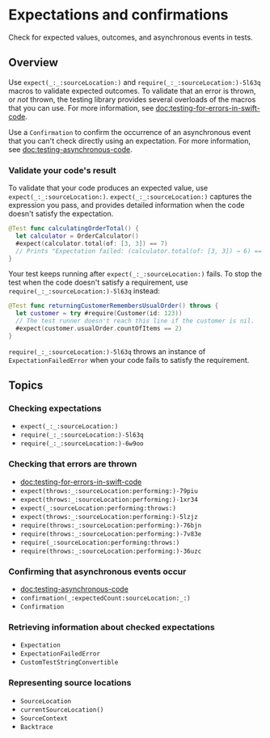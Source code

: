 # Expectations and confirmations

<!--
This source file is part of the Swift.org open source project

Copyright (c) 2023–2024 Apple Inc. and the Swift project authors
Licensed under Apache License v2.0 with Runtime Library Exception

See https://swift.org/LICENSE.txt for license information
See https://swift.org/CONTRIBUTORS.txt for Swift project authors
-->

Check for expected values, outcomes, and asynchronous events in tests.

## Overview

Use ``expect(_:_:sourceLocation:)`` and
``require(_:_:sourceLocation:)-5l63q`` macros to validate expected
outcomes. To validate that an error is thrown, or _not_ thrown, the
testing library provides several overloads of the macros that you can
use. For more information, see <doc:testing-for-errors-in-swift-code>.

Use a ``Confirmation`` to confirm the occurrence of an
asynchronous event that you can't check directly using an expectation.
For more information, see <doc:testing-asynchronous-code>.

### Validate your code's result

To validate that your code produces an expected value, use
``expect(_:_:sourceLocation:)``. ``expect(_:_:sourceLocation:)`` captures the
expression you pass, and provides detailed information when the code doesn't
satisfy the expectation.

```swift
@Test func calculatingOrderTotal() {
  let calculator = OrderCalculator()
  #expect(calculator.total(of: [3, 3]) == 7)
  // Prints "Expectation failed: (calculator.total(of: [3, 3]) → 6) == 7"
}
```

Your test keeps running after ``expect(_:_:sourceLocation:)`` fails. To stop
the test when the code doesn't satisfy a requirement, use
``require(_:_:sourceLocation:)-5l63q`` instead:

```swift
@Test func returningCustomerRemembersUsualOrder() throws {
  let customer = try #require(Customer(id: 123))
  // The test runner doesn't reach this line if the customer is nil.
  #expect(customer.usualOrder.countOfItems == 2)
}
```

``require(_:_:sourceLocation:)-5l63q`` throws an instance of
``ExpectationFailedError`` when your code fails to satisfy the requirement.

## Topics

### Checking expectations

- ``expect(_:_:sourceLocation:)``
- ``require(_:_:sourceLocation:)-5l63q``
- ``require(_:_:sourceLocation:)-6w9oo``

### Checking that errors are thrown

- <doc:testing-for-errors-in-swift-code>
- ``expect(throws:_:sourceLocation:performing:)-79piu``
- ``expect(throws:_:sourceLocation:performing:)-1xr34``
- ``expect(_:sourceLocation:performing:throws:)``
- ``expect(throws:_:sourceLocation:performing:)-5lzjz``
- ``require(throws:_:sourceLocation:performing:)-76bjn``
- ``require(throws:_:sourceLocation:performing:)-7v83e``
- ``require(_:sourceLocation:performing:throws:)``
- ``require(throws:_:sourceLocation:performing:)-36uzc``

### Confirming that asynchronous events occur

- <doc:testing-asynchronous-code>
- ``confirmation(_:expectedCount:sourceLocation:_:)``
- ``Confirmation``

### Retrieving information about checked expectations

- ``Expectation``
- ``ExpectationFailedError``
- ``CustomTestStringConvertible``

### Representing source locations

- ``SourceLocation``
- ``currentSourceLocation()``
- ``SourceContext``
- ``Backtrace``

